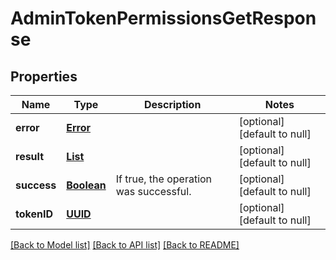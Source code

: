 # AdminTokenPermissionsGetResponse
## Properties

Name | Type | Description | Notes
------------ | ------------- | ------------- | -------------
**error** | [**Error**](Error.md) |  | [optional] [default to null]
**result** | [**List**](string.md) |  | [optional] [default to null]
**success** | [**Boolean**](boolean.md) | If true, the operation was successful. | [optional] [default to null]
**tokenID** | [**UUID**](UUID.md) |  | [optional] [default to null]

[[Back to Model list]](../README.md#documentation-for-models) [[Back to API list]](../README.md#documentation-for-api-endpoints) [[Back to README]](../README.md)

